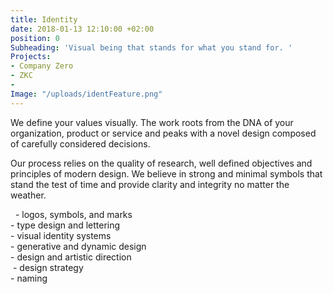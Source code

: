 ```yaml
---
title: Identity
date: 2018-01-13 12:10:00 +02:00
position: 0
Subheading: 'Visual being that stands for what you stand for. '
Projects:
- Company Zero
- ZKC
- 
Image: "/uploads/identFeature.png"
---
```


We define your values visually. The work roots from the DNA of your organization, product or service and peaks with a novel design composed of carefully considered decisions. 

Our process relies on the quality of research, well defined objectives and principles of modern design. We believe in strong and minimal symbols that stand the test of time and provide clarity and integrity no matter the weather.

<p>
  - logos, symbols, and marks <br>
- type design and lettering<br>
- visual identity systems<br>
- generative and dynamic design<br>
- design and artistic direction<br>
 - design strategy<br>
- naming<br>

</p>